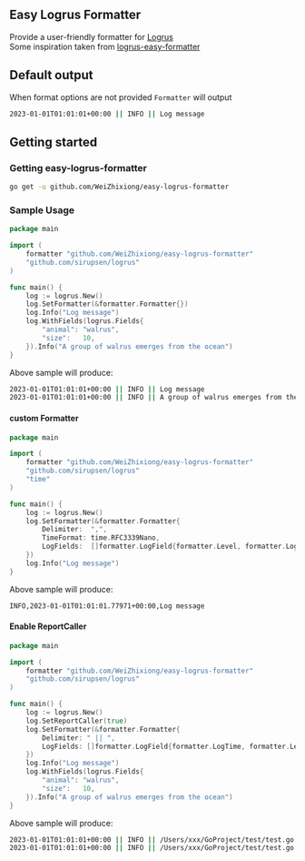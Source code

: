 ## Easy Logrus Formatter
Provide a user-friendly formatter for [Logrus](https://github.com/sirupsen/logrus) <br>
Some inspiration taken from [logrus-easy-formatter](https://github.com/t-tomalak/logrus-easy-formatter)

## Default output
When format options are not provided `Formatter` will output
```bash
2023-01-01T01:01:01+00:00 || INFO || Log message
```

## Getting started

### Getting easy-logrus-formatter
```bash
go get -u github.com/WeiZhixiong/easy-logrus-formatter
```

### Sample Usage
```go
package main

import (
	formatter "github.com/WeiZhixiong/easy-logrus-formatter"
	"github.com/sirupsen/logrus"
)

func main() {
	log := logrus.New()
	log.SetFormatter(&formatter.Formatter{})
	log.Info("Log message")
	log.WithFields(logrus.Fields{
		"animal": "walrus",
		"size":   10,
	}).Info("A group of walrus emerges from the ocean")
}
```
Above sample will produce:
```bash
2023-01-01T01:01:01+00:00 || INFO || Log message
2023-01-01T01:01:01+00:00 || INFO || A group of walrus emerges from the ocean||animal=walrus||size=10
```
#### custom Formatter
```go
package main

import (
	formatter "github.com/WeiZhixiong/easy-logrus-formatter"
	"github.com/sirupsen/logrus"
	"time"
)

func main() {
	log := logrus.New()
	log.SetFormatter(&formatter.Formatter{
		Delimiter:  ",",
		TimeFormat: time.RFC3339Nano,
		LogFields:  []formatter.LogField{formatter.Level, formatter.LogTime, formatter.Msg},
	})
	log.Info("Log message")
}
```
Above sample will produce:
```bash
INFO,2023-01-01T01:01:01.77971+00:00,Log message
```

#### Enable ReportCaller
```go
package main

import (
	formatter "github.com/WeiZhixiong/easy-logrus-formatter"
	"github.com/sirupsen/logrus"
)

func main() {
	log := logrus.New()
	log.SetReportCaller(true)
	log.SetFormatter(&formatter.Formatter{
		Delimiter: " || ",
		LogFields: []formatter.LogField{formatter.LogTime, formatter.Level, formatter.Caller, formatter.Msg},
	})
	log.Info("Log message")
	log.WithFields(logrus.Fields{
		"animal": "walrus",
		"size":   10,
	}).Info("A group of walrus emerges from the ocean")
}
```
Above sample will produce:
```bash
2023-01-01T01:01:01+00:00 || INFO || /Users/xxx/GoProject/test/test.go:15 || Log message
2023-01-01T01:01:01+00:00 || INFO || /Users/xxx/GoProject/test/test.go:19 || A group of walrus emerges from the ocean || animal=walrus || size=10
```